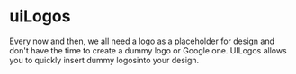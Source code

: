 
# uiLogos

Every now and then, we all need a logo as a placeholder for design and don't have the time to create a dummy logo or Google one. UILogos allows you to quickly insert dummy logosinto your design.
